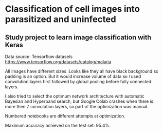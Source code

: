 # Classification of cell images into parasitized and uninfected
## Study project to learn image classification with Keras

Data source: Tensorflow datasets https://www.tensorflow.org/datasets/catalog/malaria

All images have different sizes. Looks like they all have black background so padding is an option. But it would increase volume of data so I used convolution layers first followed by global pooling before fully connected layers.

I also tried to select the optimum network architecture with automatic Bayesian and Hyperband search, but Google Colab crashes when there is more then 7 convolution layers, so part of the optimization was manual.

Numbered notebooks are different attempts at optimization.

Maximum accuracy achieved on the test set: 95.4%.